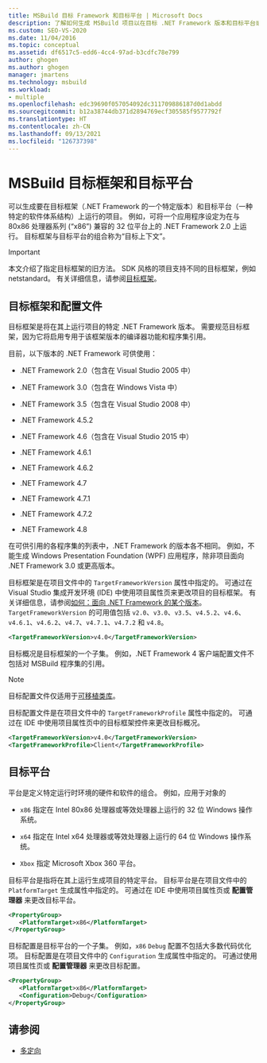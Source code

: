 ```yaml
---
title: MSBuild 目标 Framework 和目标平台 | Microsoft Docs
description: 了解如何生成 MSBuild 项目以在目标 .NET Framework 版本和目标平台或软件体系结构上运行。
ms.custom: SEO-VS-2020
ms.date: 11/04/2016
ms.topic: conceptual
ms.assetid: df6517c5-edd6-4cc4-97ad-b3cdfc78e799
author: ghogen
ms.author: ghogen
manager: jmartens
ms.technology: msbuild
ms.workload:
- multiple
ms.openlocfilehash: edc39690f057054092dc311709886187d0d1abdd
ms.sourcegitcommit: b12a38744db371d2894769ecf305585f9577792f
ms.translationtype: HT
ms.contentlocale: zh-CN
ms.lasthandoff: 09/13/2021
ms.locfileid: "126737398"
---
```

# <a name="msbuild-target-framework-and-target-platform"></a>MSBuild 目标框架和目标平台

可以生成要在目标框架（.NET Framework 的一个特定版本）和目标平台（一种特定的软件体系结构）上运行的项目。  例如，可将一个应用程序设定为在与 80x86 处理器系列 (“x86”) 兼容的 32 位平台上的 .NET Framework 2.0 上运行。 目标框架与目标平台的组合称为“目标上下文”。

> [!IMPORTANT]
> 本文介绍了指定目标框架的旧方法。 SDK 风格的项目支持不同的目标框架，例如 netstandard。 有关详细信息，请参阅[目标框架](/dotnet/standard/frameworks)。

## <a name="target-framework-and-profile"></a>目标框架和配置文件

 目标框架是将在其上运行项目的特定 .NET Framework 版本。 需要规范目标框架，因为它将启用专用于该框架版本的编译器功能和程序集引用。

 目前，以下版本的 .NET Framework 可供使用：

- .NET Framework 2.0（包含在 Visual Studio 2005 中）

- .NET Framework 3.0（包含在 Windows Vista 中）

- .NET Framework 3.5（包含在 Visual Studio 2008 中）

- .NET Framework 4.5.2

- .NET Framework 4.6（包含在 Visual Studio 2015 中）

- .NET Framework 4.6.1

- .NET Framework 4.6.2

- .NET Framework 4.7

- .NET Framework 4.7.1

- .NET Framework 4.7.2

- .NET Framework 4.8

在可供引用的各程序集的列表中，.NET Framework 的版本各不相同。 例如，不能生成 Windows Presentation Foundation (WPF) 应用程序，除非项目面向 .NET Framework 3.0 或更高版本。

目标框架是在项目文件中的 `TargetFrameworkVersion` 属性中指定的。 可通过在 Visual Studio 集成开发环境 (IDE) 中使用项目属性页来更改项目的目标框架。 有关详细信息，请参阅[如何：面向 .NET Framework 的某个版本](../ide/visual-studio-multi-targeting-overview.md)。 `TargetFrameworkVersion` 的可用值包括 `v2.0`、`v3.0`、`v3.5`、`v4.5.2`、`v4.6`、`v4.6.1`、`v4.6.2`、`v4.7`、`v4.7.1`、`v4.7.2` 和 `v4.8`。

```xml
<TargetFrameworkVersion>v4.0</TargetFrameworkVersion>
```

 目标概况是目标框架的一个子集。 例如，.NET Framework 4 客户端配置文件不包括对 MSBuild 程序集的引用。

 > [!NOTE]
 > 目标配置文件仅适用于[可移植类库](/dotnet/standard/cross-platform/cross-platform-development-with-the-portable-class-library)。

 目标配置文件是在项目文件中的 `TargetFrameworkProfile` 属性中指定的。 可通过在 IDE 中使用项目属性页中的目标框架控件来更改目标概况。

```xml
<TargetFrameworkVersion>v4.0</TargetFrameworkVersion>
<TargetFrameworkProfile>Client</TargetFrameworkProfile>
```

## <a name="target-platform"></a>目标平台

 平台是定义特定运行时环境的硬件和软件的组合。 例如，应用于对象的

- `x86` 指定在 Intel 80x86 处理器或等效处理器上运行的 32 位 Windows 操作系统。

- `x64` 指定在 Intel x64 处理器或等效处理器上运行的 64 位 Windows 操作系统。

- `Xbox` 指定 Microsoft Xbox 360 平台。

目标平台是指将在其上运行生成项目的特定平台。 目标平台是在项目文件中的 `PlatformTarget` 生成属性中指定的。 可通过在 IDE 中使用项目属性页或 **配置管理器** 来更改目标平台。

```xml
<PropertyGroup>
   <PlatformTarget>x86</PlatformTarget>
</PropertyGroup>

```

目标配置是目标平台的一个子集。 例如，`x86` `Debug` 配置不包括大多数代码优化项。 目标配置是在项目文件中的 `Configuration` 生成属性中指定的。 可通过使用项目属性页或 **配置管理器** 来更改目标配置。

```xml
<PropertyGroup>
   <PlatformTarget>x86</PlatformTarget>
   <Configuration>Debug</Configuration>
</PropertyGroup>

```

## <a name="see-also"></a>请参阅

- [多定向](../msbuild/msbuild-multitargeting-overview.md)
